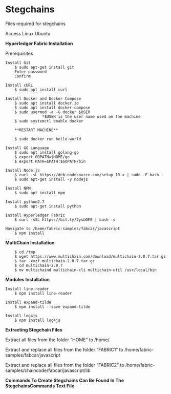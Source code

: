 # Stegchains
Files required for stegchains

Access Linux Ubuntu 

******Hyperledger Fabric Installation******

Prerequisites

	Install Git
		$ sudo apt-get install git
		Enter password
		Confirm

	Install cURL
		$ sudo apt install curl

	Install Docker and Docker Compose
		$ sudo apt install docker.io
   		$ sudo apt install docker-compose
		$ sudo usermod -a -G docker $USER
					*$USER is the user name used on the machine		
		$ sudo systemctl enable docker
		
		**RESTART MACHINE**

		$ sudo docker run hello-world

	Install GO Language
		$ sudo apt install golang-go
		$ export GOPATH=$HOME/go            
		$ export PATH=$PATH:$GOPATH/bin

	Install Node.js	
		$ curl -sL https://deb.nodesource.com/setup_10.x | sudo -E bash -
		$ sudo apt-get install -y nodejs
		
	Install NPM
		$ sudo apt install npm

	Install python2.7
		$ sudo apt-get install python

	Install Hyperledger Fabric
		$ curl -sSL https://bit.ly/2ysbOFE | bash -s
			
	Navigate to /home/fabric-samples/fabcar/javascript
		$ npm install


******MultiChain Installation******

		$ cd /tmp
		$ wget https://www.multichain.com/download/multichain-2.0.7.tar.gz
		$ tar -xvzf multichain-2.0.7.tar.gz
		$ cd multichain-2.0.7
		$ mv multichaind multichain-cli multichain-util /usr/local/bin

******Modules Installation******
	
	Install line-reader
		$ npm install line-reader
		
	Install expand-tilde
		$ npm install --save expand-tilde
		
	Install log4js
		$ npm install log4js



******Extracting Stegchain Files******

Extract all files from the folder “HOME” to /home/

Extract and replace all files from the folder “FABRIC1” to /home/fabric-samples/fabcar/javascript

Extract and replace all files from the folder “FABRIC2” to /home/fabric-samples/chaincode/fabcar/javascript/lib



******Commands To Create Stegchains Can Be Found In The StegchainsCommands Text File******
